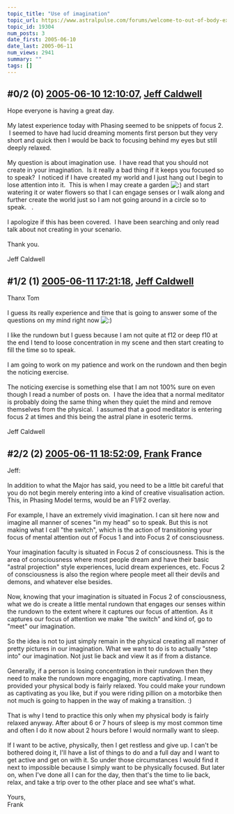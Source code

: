 ```yaml
---
topic_title: "Use of imagination"
topic_url: https://www.astralpulse.com/forums/welcome-to-out-of-body-experiences!/use-of-imagination
topic_id: 19304
num_posts: 3
date_first: 2005-06-10
date_last: 2005-06-11
num_views: 2941
summary: ""
tags: []
---
```


## \#0/2 (0) [2005-06-10 12:10:07](https://www.astralpulse.com/forums/index.php?msg=166130), [Jeff Caldwell](https://www.astralpulse.com/forums/profile/?u=9073)  ##
<section>
Hope everyone is having a great day.
<br>
<br>
My latest experience today with Phasing seemed to be snippets of focus 2.  I seemed to have had lucid dreaming moments first person but they very short and quick then I would be back to focusing behind my eyes but still deeply relaxed.
<br>
<br>
My question is about imagination use.  I have read that you should not create in your imagination.  Is it really a bad thing if it keeps you focused so to speak?  I noticed if I have created my world and I just hang out I begin to lose attention into it.  This is when I may create a garden
<img alt=":)" class="smiley" src="https://www.astralpulse.com/forums/Smileys/fugue/smiley.png" title="Smiley"/>
and start watering it or water flowers so that I can engage senses or I walk along and further create the world just so I am not going around in a circle so to speak.   .
<br>
<br>
I apologize if this has been covered.  I have been searching and only read talk about not creating in your scenario.
<br>
<br>
Thank you.
<br>
<br>
Jeff Caldwell
</section>

## \#1/2 (1) [2005-06-11 17:21:18](https://www.astralpulse.com/forums/index.php?msg=166224), [Jeff Caldwell](https://www.astralpulse.com/forums/profile/?u=9073)  ##
<section>
Thanx Tom
<br>
<br>
I guess its really experience and time that is going to answer some of the questions on my mind right now
<img alt=":)" class="smiley" src="https://www.astralpulse.com/forums/Smileys/fugue/smiley.png" title="Smiley"/>
<br>
<br>
I like the rundown but I guess because I am not quite at f12 or deep f10 at the end I tend to loose concentration in my scene and then start creating to fill the time so to speak.
<br>
<br>
I am going to work on my patience and work on the rundown and then begin the noticing exercise.
<br>
<br>
The noticing exercise is something else that I am not 100% sure on even though I read a number of posts on.  I have the idea that a normal meditator is probably doing the same thing when they quiet the mind and remove themselves from the physical.  I assumed that a good meditator is entering focus 2 at times and this being the astral plane in esoteric terms.
<br>
<br>
Jeff Caldwell
</section>

## \#2/2 (2) [2005-06-11 18:52:09](https://www.astralpulse.com/forums/index.php?msg=166231), [Frank](https://www.astralpulse.com/forums/profile/?u=359) France ##
<section>
Jeff:
<br>
<br>
In addition to what the Major has said, you need to be a little bit careful that you do not begin merely entering into a kind of creative visualisation action. This, in Phasing Model terms, would be an F1/F2 overlay.
<br>
<br>
For example, I have an extremely vivid imagination. I can sit here now and imagine all manner of scenes "in my head" so to speak. But this is not making what I call "the switch", which is the action of transitioning your focus of mental attention out of Focus 1 and into Focus 2 of consciousness.
<br>
<br>
Your imagination faculty is situated in Focus 2 of consciousness. This is the area of consciousness where most people dream and have their basic "astral projection" style experiences, lucid dream experiences, etc. Focus 2 of consciousness is also the region where people meet all their devils and demons, and whatever else besides.
<br>
<br>
Now, knowing that your imagination is situated in Focus 2 of consciousness, what we do is create a little mental rundown that engages our senses within the rundown to the extent where it captures our focus of attention. As it captures our focus of attention we make "the switch" and kind of, go to "meet" our imagination.
<br>
<br>
So the idea is not to just simply remain in the physical creating all manner of pretty pictures in our imagination. What we want to do is to actually "step into" our imagination. Not just lie back and view it as if from a distance.
<br>
<br>
Generally, if a person is losing concentration in their rundown then they need to make the rundown more engaging, more captivating. I mean, provided your physical body is fairly relaxed. You could make your rundown as captivating as you like, but if you were riding pillion on a motorbike then not much is going to happen in the way of making a transition. :)
<br>
<br>
That is why I tend to practice this only when my physical body is fairly relaxed anyway. After about 6 or 7 hours of sleep is my most common time and often I do it now about 2 hours before I would normally want to sleep.
<br>
<br>
If I want to be active, physically, then I get restless and give up. I can't be bothered doing it, I'll have a list of things to do and a full day and I want to get active and get on with it. So under those circumstances I would find it next to impossible because I simply want to be physically focused. But later on, when I've done all I can for the day, then that's the time to lie back, relax, and take a trip over to the other place and see what's what.
<br>
<br>
Yours,
<br>
Frank
</section>